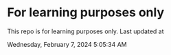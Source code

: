 # For learning purposes only
This repo is for learning purposes only.
Last updated at

Wednesday, February 7, 2024 5:05:34 AM

